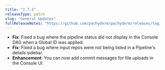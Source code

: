 ```yaml
---
title: "2.7.5"
releaseType: patch 
slug: "General Updates"
fullReleaseNotes: "https://github.com/pachyderm/pachyderm/releases/tag/v2.7.5"
---
```


- **Fix**: Fixed a bug where the pipeline status did not display in the Console DAG when a Global ID was applied.
- **Fix**: Fixed a bug where input repos were not being listed in a Pipeline's details sidebar.
- **Enhancement**: You can now add commit messages for file uploads in the Console UI.